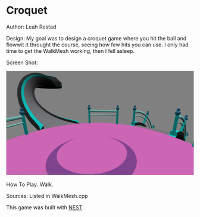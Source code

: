 # Croquet

Author: Leah Restad

Design: My goal was to design a croquet game where you hit the ball and flowwit it throught the course, seeing how few hits you can use. I only had time to get the WalkMesh working, then I fell asleep.

Screen Shot:

![Screen Shot](screenshot.png)

How To Play:
Walk.

Sources: Listed in WalkMesh.cpp

This game was built with [NEST](NEST.md).

